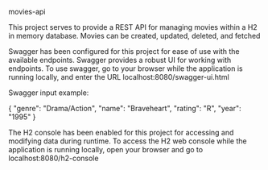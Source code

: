 movies-api

This project serves to provide a REST API for managing movies within a H2 in
memory database. Movies can be created, updated, deleted, and fetched

Swagger has been configured for this project for ease of use with the available
endpoints. Swagger provides a robust UI for working with endpoints. To use swagger, 
go to your browser while the application is running locally, and
enter the URL localhost:8080/swagger-ui.html

Swagger input example:

{
  "genre": "Drama/Action",
  "name": "Braveheart",
  "rating": "R",
  "year": "1995"
}

The H2 console has been enabled for this project for accessing and modifying data during runtime.
To access the H2 web console while the application is running locally, open your browser and 
go to localhost:8080/h2-console
